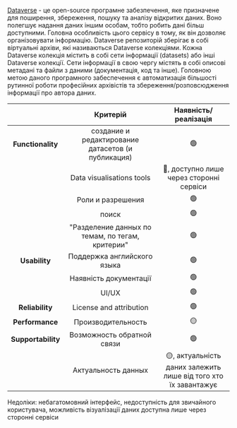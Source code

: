 [Dataverse](https://dataverse.org/) - це open-source програмне забезпечення, яке призначене
для поширення, збереження, пошуку та аналізу відкритих даних. Воно
полегшує надання даних іншим особам, тобто робить дані більш доступними.
Головна особливість цього сервісу в тому, як він дозволяє
організовувати інформацію. Dataverse репозиторій зберігає в собі
віртуальні архіви, які називаються Dataverse колекціями. Кожна
Dataverse колекція містить в собі сети інформації (datasets) або інші
Dataverse колекції. Сети інформації в свою чергу містять в собі
описові метадані та файли з даними (документація, код та інше).
Головною метою даного програмного забеспечення є автоматизація
більшості рутинної роботи професійних архівістів та збереження/розповсюдження
інформації про автора даних.

<!-- prettier-ignore-start -->
|  | Критерій |Наявність/реалізація|
|:----:| :--------------: |:--:|
| **Functionality** | создание и редактирование датасетов (и публикация) | 🟢 |
|  | Data visualisations tools |🔴, доступно лише через сторонні сервіси|
|  | Роли и разрешения | 🟢 |
|  | поиск | 🟢 |
|  | "Разделение данных по темам, по тегам, критерии" | 🟢 |
| **Usability** | Поддержка английского языка | 🟢 |
|  | Наявність документації | 🟢 |
|  | UI/UX | 🟢 |
| **Reliability** | License and attribution | 🟢 |
| **Performance** | Производительность | 🟡 |
| **Supportability** | Возможность обратной связи | 🟢 |
|  | Актуальность данных | 🟡, актуальність даних залежить лише від того хто їх завантажує |
<!-- prettier-ignore-end -->

Недоліки: небагатомовний інтерфейс, недоступність для звичайного
користувача, можливість візуалізації даних доступна лише через
сторонні сервіси
